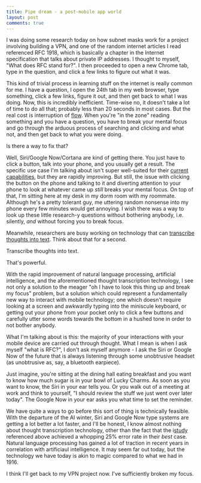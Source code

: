 ```yaml
---
title: Pipe dream - a post-mobile app world
layout: post
comments: true
---
```


I was doing some research today on how subnet masks work for a project involving building a VPN, and one
of the random internet articles I read referenced RFC 1918, which is basically a chapter in the Internet specification
that talks about private IP addresses. I thought to myself, "What does RFC stand for?". I then proceeded to open
a new Chrome tab, type in the question, and click a few links to figure out what it was.

This kind of trivial process in learning stuff on the internet is really common for me. I have a question,
I open the 24th tab in my web browser, type something, click a few links, figure it out, and then get back to what I was
doing. Now, this is incredibly inefficient. Time-wise no, it doesn't take a lot of time to do all that;
probably less than 20 seconds in most cases. But the real cost is interruption of [flow](https://en.wikipedia.org/wiki/Flow_(psychology)). 
When you're "in the zone" reading something and you have a question, you have to break your mental focus and go through the
arduous process of searching and clicking and what not, and then get back to what you were doing.

Is there a way to fix that?

Well, Siri/Google Now/Cortana are kind of getting there. You just have to click a button, talk into your phone,
and you usually get a result. The specific use case I'm talking about isn't super well-suited for their
[current capabilities](http://www.t3.com/features/siri-vs-google-now-vs-cortana-vs-alexa), but they are
rapidly improving. But still, the issue with clicking
the button on the phone and talking to it and diverting attention to your phone to look at whatever came
up *still* breaks your mental focus. On top of that, I'm sitting here at my desk in my dorm room with my
roommate. Although he's a pretty tolerant guy, me uttering random nonsense into my phone every few minutes would
get annoying. I wish there was a way to look up these little research-y questions without bothering anybody,
i.e. silently, *and* without forcing you to break focus.

Meanwhile, researchers are busy working on technology that can 
[transcribe thoughts into text](http://dx.doi.org/10.3389/fnins.2015.00217). Think about
that for a second.

Transcribe thoughts into text.

That's powerful.

With the rapid improvement of natural language processing, artificial intelligence, and the aforementioned
thought transcription technology, I see not only a solution to the meager "oh I have to look this
thing up and break my focus" problem, but a solution which could represent a fundamentally new way to
interact with mobile technology; one which doesn't require looking at a screen and awkwardly typing into
the miniscule keyboard, or getting out your phone from your pocket only to click a few buttons and carefully
utter some words towards the bottom in a hushed tone in order to not bother anybody.

What I'm talking about is this: the majority of your interactions with your mobile device are carried out
through thought. What I mean is when I ask myself "what is RFC?", I don't ask myself anymore - I ask the
Siri or Google Now of the future that is always listening through some unobtrusive headset (as unobtrusive
as, say, a bluetooth earpiece).

Just imagine, you're sitting at the dining hall eating breakfast and you want to know how much sugar is in your
bowl of Lucky Charms. As soon as you want to know, the Siri in your ear tells you. Or you walk out of a meeting
at work and think to yourself, "I should review the stuff we just went over later today". The Google Now in your ear
asks you what time to set the reminder.

We have quite a ways to go before this sort of thing is technically feasible. With the departure of the
AI winter, Siri and Google Now type systems are getting a lot better a lot faster, and I'll be honest,
I know almost nothing about thought transcription technology, other than the fact that the 
i[study](http://dx.doi.org/10.3389/fnins.2015.00217) referenced above achieved
a whopping 25% error rate in their *best* case. Natural language processing has gained a lot of traction
in recent years in correlation with artificiaul intelligence. It may seem far out today, but the
technology we have today is akin to magic compared to what we had in 1916.

I think I'll get back to my VPN project now. I've sufficiently broken my focus.

